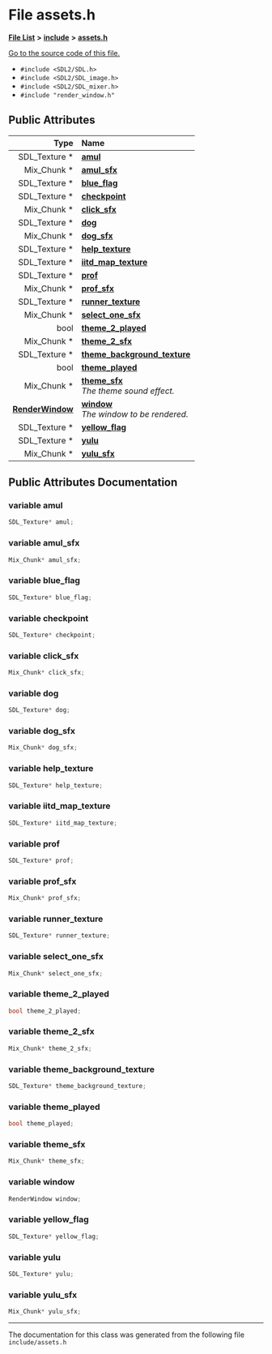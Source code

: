 
# File assets.h


[**File List**](files.md) **>** [**include**](dir_d44c64559bbebec7f509842c48db8b23.md) **>** [**assets.h**](assets_8h.md)

[Go to the source code of this file.](assets_8h_source.md)



* `#include <SDL2/SDL.h>`
* `#include <SDL2/SDL_image.h>`
* `#include <SDL2/SDL_mixer.h>`
* `#include "render_window.h"`













## Public Attributes

| Type | Name |
| ---: | :--- |
|  SDL\_Texture \* | [**amul**](assets_8h.md#variable-amul)  <br> |
|  Mix\_Chunk \* | [**amul\_sfx**](assets_8h.md#variable-amul-sfx)  <br> |
|  SDL\_Texture \* | [**blue\_flag**](assets_8h.md#variable-blue-flag)  <br> |
|  SDL\_Texture \* | [**checkpoint**](assets_8h.md#variable-checkpoint)  <br> |
|  Mix\_Chunk \* | [**click\_sfx**](assets_8h.md#variable-click-sfx)  <br> |
|  SDL\_Texture \* | [**dog**](assets_8h.md#variable-dog)  <br> |
|  Mix\_Chunk \* | [**dog\_sfx**](assets_8h.md#variable-dog-sfx)  <br> |
|  SDL\_Texture \* | [**help\_texture**](assets_8h.md#variable-help-texture)  <br> |
|  SDL\_Texture \* | [**iitd\_map\_texture**](assets_8h.md#variable-iitd-map-texture)  <br> |
|  SDL\_Texture \* | [**prof**](assets_8h.md#variable-prof)  <br> |
|  Mix\_Chunk \* | [**prof\_sfx**](assets_8h.md#variable-prof-sfx)  <br> |
|  SDL\_Texture \* | [**runner\_texture**](assets_8h.md#variable-runner-texture)  <br> |
|  Mix\_Chunk \* | [**select\_one\_sfx**](assets_8h.md#variable-select-one-sfx)  <br> |
|  bool | [**theme\_2\_played**](assets_8h.md#variable-theme-2-played)  <br> |
|  Mix\_Chunk \* | [**theme\_2\_sfx**](assets_8h.md#variable-theme-2-sfx)  <br> |
|  SDL\_Texture \* | [**theme\_background\_texture**](assets_8h.md#variable-theme-background-texture)  <br> |
|  bool | [**theme\_played**](assets_8h.md#variable-theme-played)  <br> |
|  Mix\_Chunk \* | [**theme\_sfx**](assets_8h.md#variable-theme-sfx)  <br>_The theme sound effect._  |
|  [**RenderWindow**](classRenderWindow.md) | [**window**](assets_8h.md#variable-window)  <br>_The window to be rendered._  |
|  SDL\_Texture \* | [**yellow\_flag**](assets_8h.md#variable-yellow-flag)  <br> |
|  SDL\_Texture \* | [**yulu**](assets_8h.md#variable-yulu)  <br> |
|  Mix\_Chunk \* | [**yulu\_sfx**](assets_8h.md#variable-yulu-sfx)  <br> |










## Public Attributes Documentation


### variable amul 


```cpp
SDL_Texture* amul;
```



### variable amul\_sfx 


```cpp
Mix_Chunk* amul_sfx;
```



### variable blue\_flag 


```cpp
SDL_Texture* blue_flag;
```



### variable checkpoint 


```cpp
SDL_Texture* checkpoint;
```



### variable click\_sfx 


```cpp
Mix_Chunk* click_sfx;
```



### variable dog 


```cpp
SDL_Texture* dog;
```



### variable dog\_sfx 


```cpp
Mix_Chunk* dog_sfx;
```



### variable help\_texture 


```cpp
SDL_Texture* help_texture;
```



### variable iitd\_map\_texture 


```cpp
SDL_Texture* iitd_map_texture;
```



### variable prof 


```cpp
SDL_Texture* prof;
```



### variable prof\_sfx 


```cpp
Mix_Chunk* prof_sfx;
```



### variable runner\_texture 


```cpp
SDL_Texture* runner_texture;
```



### variable select\_one\_sfx 


```cpp
Mix_Chunk* select_one_sfx;
```



### variable theme\_2\_played 


```cpp
bool theme_2_played;
```



### variable theme\_2\_sfx 


```cpp
Mix_Chunk* theme_2_sfx;
```



### variable theme\_background\_texture 


```cpp
SDL_Texture* theme_background_texture;
```



### variable theme\_played 


```cpp
bool theme_played;
```



### variable theme\_sfx 


```cpp
Mix_Chunk* theme_sfx;
```



### variable window 


```cpp
RenderWindow window;
```



### variable yellow\_flag 


```cpp
SDL_Texture* yellow_flag;
```



### variable yulu 


```cpp
SDL_Texture* yulu;
```



### variable yulu\_sfx 


```cpp
Mix_Chunk* yulu_sfx;
```



------------------------------
The documentation for this class was generated from the following file `include/assets.h`